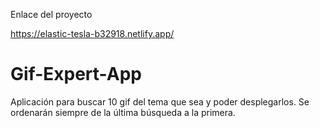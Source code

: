 Enlace del proyecto

https://elastic-tesla-b32918.netlify.app/

# Gif-Expert-App
Aplicación para buscar 10 gif del tema que sea y poder desplegarlos.
Se ordenarán siempre de la última búsqueda a la primera.
